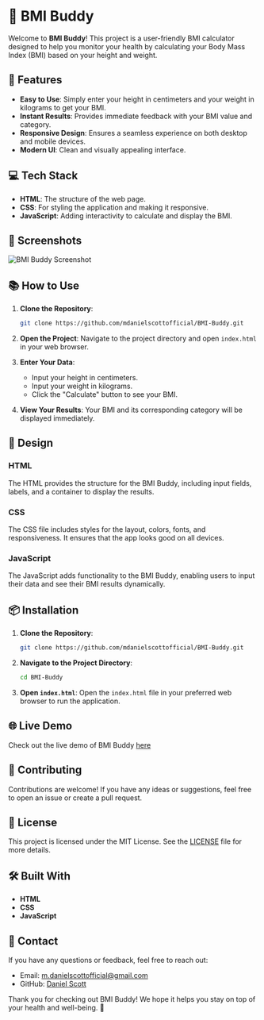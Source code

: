 # 🌟 BMI Buddy

Welcome to **BMI Buddy**! This project is a user-friendly BMI calculator designed to help you monitor your health by calculating your Body Mass Index (BMI) based on your height and weight.

## 🚀 Features

- **Easy to Use**: Simply enter your height in centimeters and your weight in kilograms to get your BMI.
- **Instant Results**: Provides immediate feedback with your BMI value and category.
- **Responsive Design**: Ensures a seamless experience on both desktop and mobile devices.
- **Modern UI**: Clean and visually appealing interface.

## 💻 Tech Stack

- **HTML**: The structure of the web page.
- **CSS**: For styling the application and making it responsive.
- **JavaScript**: Adding interactivity to calculate and display the BMI.

## 📸 Screenshots

![BMI Buddy Screenshot](https://github.com/mdanielscottofficial/BMI-Buddy/assets/167156317/67e5b8a6-7ad7-417b-8006-f295bfcc2071) <!-- Replace with actual screenshot URL -->

## 📚 How to Use

1. **Clone the Repository**:
    ```bash
    git clone https://github.com/mdanielscottofficial/BMI-Buddy.git
    ```

2. **Open the Project**:
    Navigate to the project directory and open `index.html` in your web browser.

3. **Enter Your Data**:
    - Input your height in centimeters.
    - Input your weight in kilograms.
    - Click the "Calculate" button to see your BMI.

4. **View Your Results**:
    Your BMI and its corresponding category will be displayed immediately.


## 🎨 Design

### HTML
The HTML provides the structure for the BMI Buddy, including input fields, labels, and a container to display the results.

### CSS
The CSS file includes styles for the layout, colors, fonts, and responsiveness. It ensures that the app looks good on all devices.

### JavaScript
The JavaScript adds functionality to the BMI Buddy, enabling users to input their data and see their BMI results dynamically.

## 📦 Installation

1. **Clone the Repository**:
    ```bash
    git clone https://github.com/mdanielscottofficial/BMI-Buddy.git
    ```

2. **Navigate to the Project Directory**:
    ```bash
    cd BMI-Buddy
    ```

3. **Open `index.html`**:
    Open the `index.html` file in your preferred web browser to run the application.

## 🌐 Live Demo

Check out the live demo of BMI Buddy [here](https://bmi-buddyofficial.netlify.app/) <!-- Replace with actual live demo URL -->

## 🤝 Contributing

Contributions are welcome! If you have any ideas or suggestions, feel free to open an issue or create a pull request.

## 📄 License

This project is licensed under the MIT License. See the [LICENSE](LICENSE) file for more details.


## 🛠️ Built With

- **HTML**
- **CSS**
- **JavaScript**

## 📧 Contact

If you have any questions or feedback, feel free to reach out:

- Email: m.danielscottofficial@gmail.com
- GitHub: [Daniel Scott](https://github.com/mdanielscottofficial)

Thank you for checking out BMI Buddy! We hope it helps you stay on top of your health and well-being. 🌟

